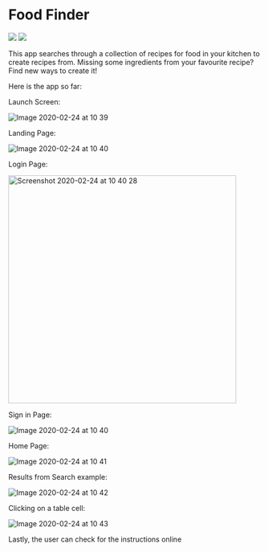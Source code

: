 # Food Finder

<img src="https://app.bitrise.io/app/eaeca821163b7b28/status.svg?token=cp6bMfIMIhv3QBhm9KPsTg&branch=develop">
<a href="https://www.codacy.com/manual/AkuaQ/MyFirstIoSApp?utm_source=github.com&amp;utm_medium=referral&amp;utm_content=AkuaQ/MyFirstIoSApp&amp;utm_campaign=Badge_Grade"><img src="https://api.codacy.com/project/badge/Grade/d5f4099fdec447b1bab84f234ea49f70"/></a>

This app searches through a collection of recipes for food in your kitchen to create recipes from. Missing some ingredients from your favourite recipe? Find new ways to create it!

Here is the app so far:

Launch Screen: 

![Image 2020-02-24 at 10 39](https://user-images.githubusercontent.com/60605300/75220282-b5d4d280-57a7-11ea-8ca0-1e09535cb84a.jpeg)

Landing Page:

![Image 2020-02-24 at 10 40](https://user-images.githubusercontent.com/60605300/75220266-aeadc480-57a7-11ea-8c68-faa2a3e1101d.jpeg)

Login Page:

<img width="454" alt="Screenshot 2020-02-24 at 10 40 28" src="https://user-images.githubusercontent.com/60605300/75220301-c127fe00-57a7-11ea-999d-cb3f378d24e0.png">

Sign in Page:

![Image 2020-02-24 at 10 40](https://user-images.githubusercontent.com/60605300/75220310-cdac5680-57a7-11ea-890f-df6a493cfc41.jpeg)

Home Page:

![Image 2020-02-24 at 10 41](https://user-images.githubusercontent.com/60605300/75220318-d2710a80-57a7-11ea-943b-722cc426f03c.jpeg)

Results from Search example:

![Image 2020-02-24 at 10 42](https://user-images.githubusercontent.com/60605300/75220321-d56bfb00-57a7-11ea-8f23-ee9c5fc92cfa.jpeg)

Clicking on a table cell:

![Image 2020-02-24 at 10 43](https://user-images.githubusercontent.com/60605300/75220517-47dcdb00-57a8-11ea-807b-88ca6809329e.jpeg)

Lastly, the user can check for the instructions online
